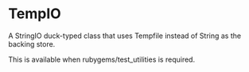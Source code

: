 # TempIO

A StringIO duck-typed class that uses Tempfile instead of String as the
backing store.

This is available when rubygems/test_utilities is required.